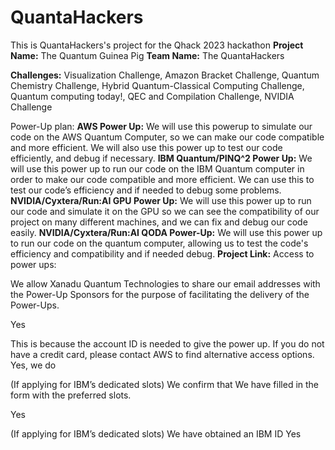 # QuantaHackers
This is QuantaHackers's project for the Qhack 2023 hackathon
**Project Name:** The Quantum Guinea Pig
**Team Name:** The QuantaHackers

**Challenges:** Visualization Challenge, Amazon Bracket Challenge, Quantum Chemistry Challenge, Hybrid Quantum-Classical Computing Challenge, Quantum computing today!, QEC and Compilation Challenge, NVIDIA Challenge
 

Power-Up plan:
**AWS Power Up:** We will use this powerup to simulate our code on the AWS Quantum Computer, so we can make our code compatible and more efficient. We will also use this power up to test our code efficiently, and debug if necessary.
**IBM Quantum/PINQ^2 Power Up:** We will use this power up to run our code on the IBM Quantum computer in order to make our code compatible and more efficient. We can use this to test our code’s efficiency and if needed to debug some problems.
**NVIDIA/Cyxtera/Run:AI GPU Power Up:** We will use this power up to run our code and simulate it on the GPU so we can see the compatibility of our project on many different machines, and we can fix and debug our code easily.
**NVIDIA/Cyxtera/Run:AI QODA Power-Up:** We will use this power up to run our code on the quantum computer, allowing us to test the code's efficiency and compatibility and if needed debug.
**Project Link:**
 Access to power ups:

We allow Xanadu Quantum Technologies to share our email addresses with the Power-Up Sponsors for the purpose of facilitating the delivery of the Power-Ups.

Yes


This is because the account ID is needed to give the power up.
If you do not have a credit card, please contact AWS to find alternative access options.
Yes, we do

(If applying for IBM’s dedicated slots) We confirm that We have filled in the form with the preferred slots.

Yes

(If applying for IBM’s dedicated slots) We have obtained an IBM ID
Yes

